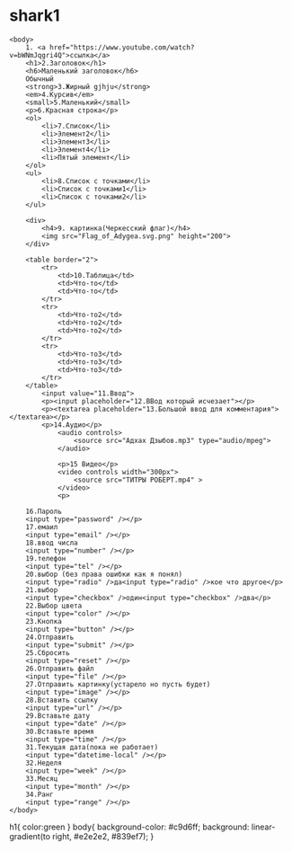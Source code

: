 # shark1
<!DOCTYPE html>

<html>
	<head>
		<link rel="stylesheet" href="Акула_2.css">
			<meta charset="UTF-8">
			<title>Сайт_2(акула)</title>
		<link rel="icon" href="акула.jpg" type="image">
	</head>
	
	<body>
		1. <a href="https://www.youtube.com/watch?v=bWNmJqgri4Q">ссылка</a>
		<h1>2.Заголовок</h1>
		<h6>Маленький заголовок</h6>
		Обычный
		<strong>3.Жирный gjhju</strong>
		<em>4.Курсив</em>
		<small>5.Маленький</small>
		<p>6.Красная строка</p>
		<ol>
			<li>7.Список</li>
			<li>Элемент2</li>
			<li>Элемент3</li>
			<li>Элемент4</li>
			<li>Пятый элемент</li>
		</ol>
		<ul>
			<li>8.Список с точками</li>
			<li>Список с точками1</li>
			<li>Список с точками2</li>
		</ul>
		
		<div>
			<h4>9. картинка(Черкесский флаг)</h4>
			<img src="Flag_of_Adygea.svg.png" height="200">
		</div>
		
		<table border="2">
			<tr>
				<td>10.Таблица</td>
				<td>Что-то</td>
				<td>Что-то</td>
			</tr>
			<tr>
				<td>Что-то2</td>
				<td>Что-то2</td>
				<td>Что-то2</td>
			</tr>
			<tr>
				<td>Что-то3</td>
				<td>Что-то3</td>
				<td>Что-то3</td>
			</tr>
		</table>
			<input value="11.Ввод">
			<p><input placeholder="12.ВВод который исчезает"></p>
			<p><textarea placeholder="13.Большой ввод для комментария"></textarea></p>
			<p>14.Аудио</p>
				<audio controls>
					<source src="Адхах Дзыбов.mp3" type="audio/mpeg">
				</audio>
				
				<p>15 Видео</p>
				<video controls width="300px">
					<source src="ТИТРЫ РОБЕРТ.mp4" >
				</video>
				<p>
				
		16.Пароль
		<input type="password" /></p>
		17.емаил
		<input type="email" /></p>
		18.ввод числа
		<input type="number" /></p>
		19.телефон
		<input type="tel" /></p>
		20.выбор (без права ошибки как я понял)
		<input type="radio" />да<input type="radio" />кое что другое</p>
		21.выбор
		<input type="checkbox" />один<input type="checkbox" />два</p>
		22.Выбор цвета
		<input type="color" /></p>
		23.Кнопка
		<input type="button" /></p>
		24.Отправить
		<input type="submit" /></p>
		25.Сбросить
		<input type="reset" /></p>
		26.Отправить файл
		<input type="file" /></p>
		27.Отправить картинку(устарело но пусть будет)
		<input type="image" /></p>
		28.Вставить ссылку
		<input type="url" /></p>
		29.Вставьте дату
		<input type="date" /></p>
		30.Вставьте время
		<input type="time" /></p>
		31.Текущая дата(пока не работает)
		<input type="datеtime-local" /></p>
		32.Неделя
		<input type="week" /></p>
		33.Месяц
		<input type="month" /></p>
		34.Ранг
		<input type="range" /></p>
	</body>
</html>

h1{
	color:green	
}
body{
    background-color: #c9d6ff;
    background: linear-gradient(to right, #e2e2e2, #839ef7);
}
